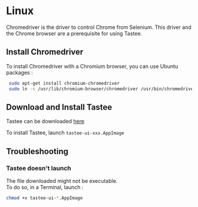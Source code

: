 # Linux

Chromedriver is the driver to control Chrome from Selenium. This driver and the Chrome browser are a prerequisite for using Tastee.

## Install Chromedriver

To install Chromedriver with a Chromium browser, you can use Ubuntu packages :

```sh
 sudo apt-get install chromium-chromedriver
 sudo ln -s /usr/lib/chromium-browser/chromedriver /usr/bin/chromedriver
```

## Download and Install Tastee

Tastee can be downloaded [here](https://github.com/tastee/tastee-ui/releases)

To install Tastee, launch `tastee-ui-xxx.AppImage`

## Troubleshooting

### Tastee doesn't launch

The file downloaded might not be executable.  
To do so, in a Terminal, launch :

```sh
chmod +x tastee-ui-*.AppImage
```